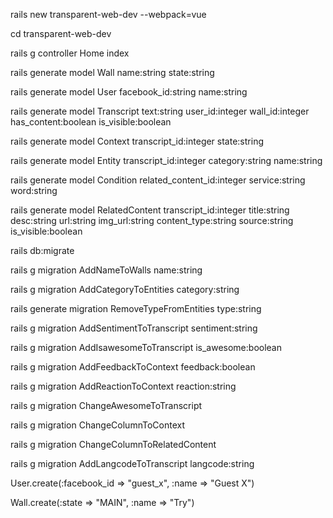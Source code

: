 rails new transparent-web-dev --webpack=vue

cd transparent-web-dev

rails g controller Home index


rails generate model Wall name:string state:string

rails generate model User facebook_id:string name:string

rails generate model Transcript text:string user_id:integer wall_id:integer has_content:boolean is_visible:boolean

rails generate model Context transcript_id:integer state:string

rails generate model Entity transcript_id:integer category:string name:string

rails generate model Condition related_content_id:integer service:string word:string

rails generate model RelatedContent transcript_id:integer title:string desc:string url:string img_url:string content_type:string source:string is_visible:boolean

rails db:migrate

rails g migration AddNameToWalls name:string

rails g migration AddCategoryToEntities category:string

rails generate migration RemoveTypeFromEntities type:string

rails g migration AddSentimentToTranscript sentiment:string

rails g migration AddIsawesomeToTranscript is_awesome:boolean

rails g migration AddFeedbackToContext feedback:boolean

rails g migration AddReactionToContext reaction:string

rails g migration ChangeAwesomeToTranscript

rails g migration ChangeColumnToContext

rails g migration ChangeColumnToRelatedContent

rails g migration AddLangcodeToTranscript langcode:string

User.create(:facebook_id => "guest_x", :name => "Guest X")

Wall.create(:state => "MAIN", :name => "Try")
